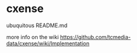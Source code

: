 # cxense
ubuquitous README.md 

more info on the wiki https://github.com/tcmedia-data/cxense/wiki/Implementation
